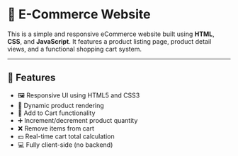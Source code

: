 # 🛒 E-Commerce Website

This is a simple and responsive eCommerce website built using **HTML**, **CSS**, and **JavaScript**. It features a product listing page, product detail views, and a functional shopping cart system.

---

## 🚀 Features

- 🖼️ Responsive UI using HTML5 and CSS3
- 🧾 Dynamic product rendering
- 🛒 Add to Cart functionality
- ➕ Increment/decrement product quantity
- ❌ Remove items from cart
- 💵 Real-time cart total calculation
- 💻 Fully client-side (no backend)
